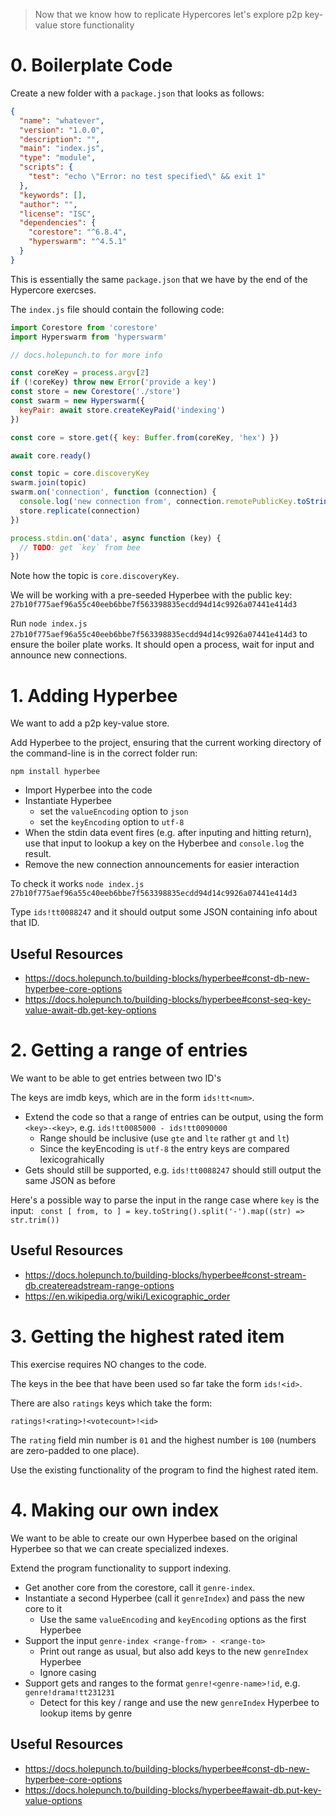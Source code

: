 > Now that we know how to replicate Hypercores let's explore p2p key-value store functionality

# 0. Boilerplate Code

Create a new folder with a `package.json` that looks as follows: 

```json
{
  "name": "whatever",
  "version": "1.0.0",
  "description": "",
  "main": "index.js",
  "type": "module",
  "scripts": {
    "test": "echo \"Error: no test specified\" && exit 1"
  },
  "keywords": [],
  "author": "",
  "license": "ISC",
  "dependencies": {
    "corestore": "^6.8.4",
    "hyperswarm": "^4.5.1"
  }
}
```

This is essentially the same `package.json` that we have by the end of the Hypercore exercses.

The `index.js` file should contain the following code:

```js
import Corestore from 'corestore'
import Hyperswarm from 'hyperswarm'

// docs.holepunch.to for more info

const coreKey = process.argv[2]
if (!coreKey) throw new Error('provide a key')
const store = new Corestore('./store')
const swarm = new Hyperswarm({
  keyPair: await store.createKeyPaid('indexing')
})

const core = store.get({ key: Buffer.from(coreKey, 'hex') })

await core.ready()

const topic = core.discoveryKey
swarm.join(topic)
swarm.on('connection', function (connection) {
  console.log('new connection from', connection.remotePublicKey.toString('hex'))
  store.replicate(connection)
})

process.stdin.on('data', async function (key) {
  // TODO: get `key` from bee
})
```

Note how the topic is `core.discoveryKey`.

We will be working with a pre-seeded Hyperbee with the public key: `27b10f775aef96a55c40eeb6bbe7f563398835ecdd94d14c9926a07441e414d3`

Run `node index.js 27b10f775aef96a55c40eeb6bbe7f563398835ecdd94d14c9926a07441e414d3` to ensure the boiler plate works. It should open a process, wait for input and announce new connections.


# 1. Adding Hyperbee

We want to add a p2p key-value store. 

Add Hyperbee to the project, ensuring that the current working directory of the command-line is in the correct folder run:

```
npm install hyperbee
```

* Import Hyperbee into the code
* Instantiate Hyperbee
  * set the `valueEncoding` option to `json`
  * set the `keyEncoding` option to `utf-8`
* When the stdin data event fires (e.g. after inputing and hitting return), use that input to lookup a key on the Hyberbee and `console.log` the result.
* Remove the new connection announcements for easier interaction

To check it works `node index.js 27b10f775aef96a55c40eeb6bbe7f563398835ecdd94d14c9926a07441e414d3`

Type `ids!tt0088247` and it should output some JSON containing info about that ID.

## Useful Resources

* https://docs.holepunch.to/building-blocks/hyperbee#const-db-new-hyperbee-core-options
* https://docs.holepunch.to/building-blocks/hyperbee#const-seq-key-value-await-db.get-key-options

# 2. Getting a range of entries

We want to be able to get entries between two ID's

The keys are imdb keys, which are in the form `ids!tt<num>`. 

* Extend the code so that a range of entries can be output, using the form `<key>-<key>`, e.g. `ids!tt0085000 - ids!tt0090000`
  * Range should be inclusive (use `gte` and `lte` rather `gt` and `lt`)
  * Since the keyEncoding is `utf-8` the entry keys are compared lexicograhically 
* Gets should still be supported, e.g. `ids!tt0088247` should still output the same JSON as before


Here's a possible way to parse the input in the range case where `key` is the input:
` const [ from, to ] = key.toString().split('-').map((str) => str.trim())`

## Useful Resources

* https://docs.holepunch.to/building-blocks/hyperbee#const-stream-db.createreadstream-range-options
* https://en.wikipedia.org/wiki/Lexicographic_order


# 3. Getting the highest rated item

This exercise requires NO changes to the code. 

The keys in the bee that have been used so far take the form `ids!<id>`. 

There are also `ratings` keys which take the form: 

```
ratings!<rating>!<votecount>!<id>
```

The `rating` field min number is `01` and the highest number is `100`
(numbers are zero-padded to one place).

Use the existing functionality of the program to find the highest rated item.

# 4. Making our own index

We want to be able to create our own Hyperbee based on the original Hyperbee so that we can create specialized indexes.

Extend the program functionality to support indexing. 

* Get another core from the corestore, call it `genre-index`.
* Instantiate a second Hyperbee (call it `genreIndex`) and pass the new core to it
  * Use the same `valueEncoding` and `keyEncoding` options as the first Hyperbee
* Support the input `genre-index <range-from> - <range-to>`
  * Print out range as usual, but also add keys to the new `genreIndex` Hyperbee
  * Ignore casing
* Support gets and ranges to the format `genre!<genre-name>!id`, e.g. `genre!drama!tt231231`
  * Detect for this key / range and use the new `genreIndex` Hyperbee to lookup items by genre
  

## Useful Resources

* https://docs.holepunch.to/building-blocks/hyperbee#const-db-new-hyperbee-core-options
* https://docs.holepunch.to/building-blocks/hyperbee#await-db.put-key-value-options